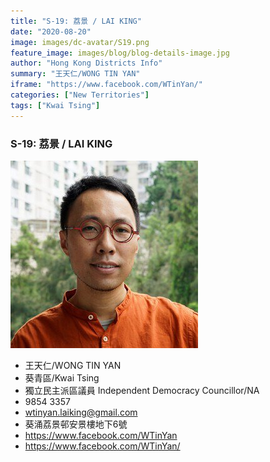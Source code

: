 ```yaml
---
title: "S-19: 荔景 / LAI KING"
date: "2020-08-20"
image: images/dc-avatar/S19.png
feature_image: images/blog/blog-details-image.jpg
author: "Hong Kong Districts Info"
summary: "王天仁/WONG TIN YAN"
iframe: "https://www.facebook.com/WTinYan/"
categories: ["New Territories"]
tags: ["Kwai Tsing"]
---
```


### S-19: 荔景 / LAI KING  
![](/images/dc-avatar/S19.png)  

 - 王天仁/WONG TIN YAN  
 - 葵青區/Kwai Tsing  
 - 獨立民主派區議員 Independent Democracy Councillor/NA  
 - 9854 3357  
 - wtinyan.laiking@gmail.com  
 - 葵涌荔景邨安景樓地下6號  
 - https://www.facebook.com/WTinYan  
 - https://www.facebook.com/WTinYan/
